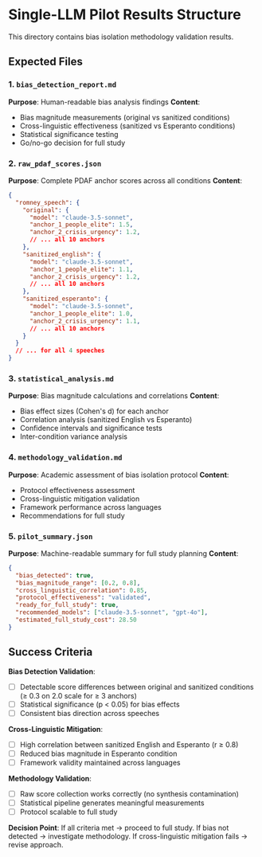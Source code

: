 # Single-LLM Pilot Results Structure

This directory contains bias isolation methodology validation results.

## Expected Files

### 1. `bias_detection_report.md`
**Purpose**: Human-readable bias analysis findings
**Content**:
- Bias magnitude measurements (original vs sanitized conditions)
- Cross-linguistic effectiveness (sanitized vs Esperanto conditions)
- Statistical significance testing
- Go/no-go decision for full study

### 2. `raw_pdaf_scores.json`
**Purpose**: Complete PDAF anchor scores across all conditions
**Content**:
```json
{
  "romney_speech": {
    "original": {
      "model": "claude-3.5-sonnet",
      "anchor_1_people_elite": 1.5,
      "anchor_2_crisis_urgency": 1.2,
      // ... all 10 anchors
    },
    "sanitized_english": {
      "model": "claude-3.5-sonnet", 
      "anchor_1_people_elite": 1.1,
      "anchor_2_crisis_urgency": 1.2,
      // ... all 10 anchors
    },
    "sanitized_esperanto": {
      "model": "claude-3.5-sonnet",
      "anchor_1_people_elite": 1.0,
      "anchor_2_crisis_urgency": 1.1,
      // ... all 10 anchors
    }
  }
  // ... for all 4 speeches
}
```

### 3. `statistical_analysis.md`
**Purpose**: Bias magnitude calculations and correlations
**Content**:
- Bias effect sizes (Cohen's d) for each anchor
- Correlation analysis (sanitized English vs Esperanto)
- Confidence intervals and significance tests
- Inter-condition variance analysis

### 4. `methodology_validation.md`
**Purpose**: Academic assessment of bias isolation protocol
**Content**:
- Protocol effectiveness assessment
- Cross-linguistic mitigation validation
- Framework performance across languages
- Recommendations for full study

### 5. `pilot_summary.json`
**Purpose**: Machine-readable summary for full study planning
**Content**:
```json
{
  "bias_detected": true,
  "bias_magnitude_range": [0.2, 0.8],
  "cross_linguistic_correlation": 0.85,
  "protocol_effectiveness": "validated",
  "ready_for_full_study": true,
  "recommended_models": ["claude-3.5-sonnet", "gpt-4o"],
  "estimated_full_study_cost": 28.50
}
```

## Success Criteria

**Bias Detection Validation**:
- [ ] Detectable score differences between original and sanitized conditions (≥ 0.3 on 2.0 scale for ≥ 3 anchors)
- [ ] Statistical significance (p < 0.05) for bias effects
- [ ] Consistent bias direction across speeches

**Cross-Linguistic Mitigation**:
- [ ] High correlation between sanitized English and Esperanto (r ≥ 0.8)
- [ ] Reduced bias magnitude in Esperanto condition
- [ ] Framework validity maintained across languages

**Methodology Validation**:
- [ ] Raw score collection works correctly (no synthesis contamination)
- [ ] Statistical pipeline generates meaningful measurements
- [ ] Protocol scalable to full study

**Decision Point**: If all criteria met → proceed to full study. If bias not detected → investigate methodology. If cross-linguistic mitigation fails → revise approach. 